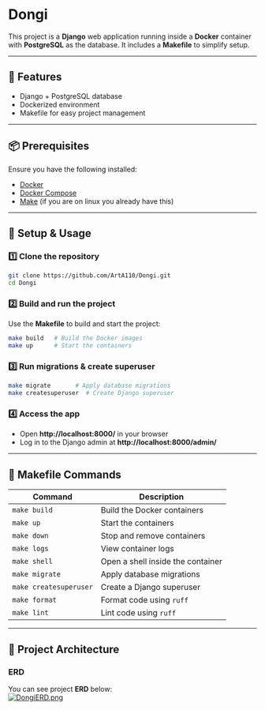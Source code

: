 # Dongi

This project is a **Django** web application running inside a **Docker** container with **PostgreSQL** as the database. It includes a **Makefile** to simplify setup.

---

## 🚀 Features
- Django + PostgreSQL database
- Dockerized environment
- Makefile for easy project management

---

## 📦 Prerequisites
Ensure you have the following installed:

- [Docker](https://docs.docker.com/get-docker/)
- [Docker Compose](https://docs.docker.com/compose/)
- [Make](https://www.gnu.org/software/make/) (if you are on linux you already have this)

---

## 🔧 Setup & Usage

### 1️⃣ Clone the repository
```sh
git clone https://github.com/ArtA110/Dongi.git
cd Dongi
```

### 2️⃣ Build and run the project
Use the **Makefile** to build and start the project:
```sh
make build   # Build the Docker images
make up      # Start the containers
```

### 3️⃣ Run migrations & create superuser
```sh
make migrate       # Apply database migrations
make createsuperuser  # Create Django superuser
```

### 4️⃣ Access the app
- Open **http://localhost:8000/** in your browser
- Log in to the Django admin at **http://localhost:8000/admin/**

---

## 📜 Makefile Commands

| Command         | Description                          |
|--------------- |---------------------------------- |
| `make build`   | Build the Docker containers       |
| `make up`      | Start the containers              |
| `make down`    | Stop and remove containers       |
| `make logs`    | View container logs               |
| `make shell`   | Open a shell inside the container |
| `make migrate` | Apply database migrations        |
| `make createsuperuser` | Create a Django superuser |
| `make format`  | Format code using `ruff`          |
| `make lint`    | Lint code using `ruff`            |

---

## 🔨 Project Architecture
### ERD
You can see project **ERD** below:  
[![DongiERD.png](https://i.postimg.cc/jq3xPYCL/Dongi.png)](https://dbdiagram.io/d/Dongi-679cf9ed263d6cf9a0a8af96)
